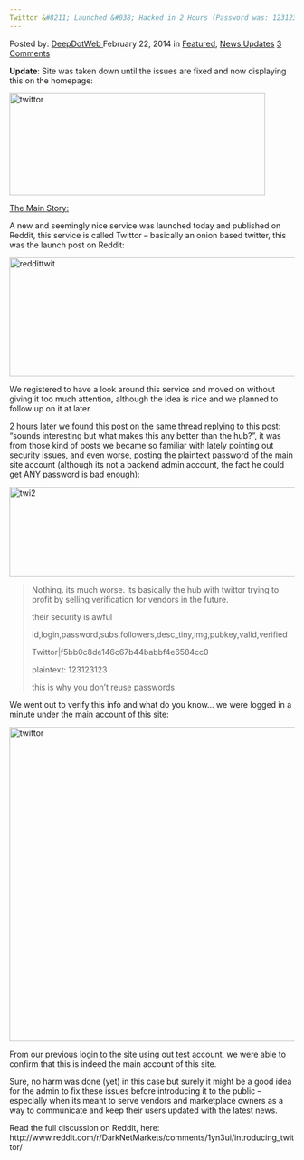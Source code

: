 ```yaml
---
Twittor &#8211; Launched &#038; Hacked in 2 Hours (Password was: 123123123&#8230;)
---
```

<article class="post-listing post-4389 post type-post status-publish format-standard has-post-thumbnail hentry category-deepdot-news category-news-updates tag-hacked tag-hours tag-launched tag-twittor">
    <div class="post-inner">
    <p class="post-meta">
    <span>Posted by: <a href="https://www.deepdotweb.com/author/admin/" title="">DeepDotWeb </a></span>
    <span>February 22, 2014</span>
    <span>in <a href="https://www.deepdotweb.com/category/deepdot-news/" rel="category tag">Featured</a>, <a href="https://www.deepdotweb.com/category/news-updates/" rel="category tag">News Updates</a></span>
    <span><a href="https://www.deepdotweb.com/2014/02/22/twittor-launched-hacked-2-hours/#comments">3 Comments</a></span>
    </p>
    <div class="clear"></div>
    <div class="entry">
    <p><strong>Update</strong>: Site was taken down until the issues are fixed and now displaying this on the homepage:</p>
    <p><a href="http://www.deepdotweb.com/wp-content/uploads/2014/02/twittor1.png"><img class="aligncenter  wp-image-4399" alt="twittor" src="https://www.deepdotweb.com/wp-content/uploads/2014/02/twittor1.png" width="452" height="180" srcset="https://www.deepdotweb.com/wp-content/uploads/2014/02/twittor1.png 1023w, https://www.deepdotweb.com/wp-content/uploads/2014/02/twittor1-300x120.png 300w" sizes="(max-width: 452px) 100vw, 452px" /></a></p>
    <p><span style="text-decoration: underline;">The Main Story:</span></p>
    <p>A new and seemingly nice service was launched today and published on Reddit, this service is called Twittor &#8211; basically an onion based twitter, this was the launch post on Reddit:</p>
    <p><a href="http://www.deepdotweb.com/wp-content/uploads/2014/02/reddittwit.png"><img class="aligncenter  wp-image-4390" alt="reddittwit" src="https://www.deepdotweb.com/wp-content/uploads/2014/02/reddittwit.png" width="606" height="210" srcset="https://www.deepdotweb.com/wp-content/uploads/2014/02/reddittwit.png 1052w, https://www.deepdotweb.com/wp-content/uploads/2014/02/reddittwit-300x104.png 300w, https://www.deepdotweb.com/wp-content/uploads/2014/02/reddittwit-1024x355.png 1024w" sizes="(max-width: 606px) 100vw, 606px" /></a></p>
    <p>We registered to have a look around this service and moved on without giving it too much attention, although the idea is nice and we planned to follow up on it at later.</p>
    <p>2 hours later we found this post on the same thread replying to this post: &#8220;sounds interesting but what makes this any better than the hub?&#8221;, it was from those kind of posts we became so familiar with lately pointing out security issues, and even worse, posting the plaintext password of the main site account (although its not a backend admin account, the fact he could get ANY password is bad enough):</p>
    <p><a href="http://www.deepdotweb.com/wp-content/uploads/2014/02/twi2.png"><img class="aligncenter  wp-image-4391" alt="twi2" src="https://www.deepdotweb.com/wp-content/uploads/2014/02/twi2.png" width="779" height="159" srcset="https://www.deepdotweb.com/wp-content/uploads/2014/02/twi2.png 1111w, https://www.deepdotweb.com/wp-content/uploads/2014/02/twi2-300x61.png 300w, https://www.deepdotweb.com/wp-content/uploads/2014/02/twi2-1024x209.png 1024w" sizes="(max-width: 779px) 100vw, 779px" /></a></p>
    <blockquote><p>Nothing. its much worse. its basically the hub with twittor trying to profit by selling verification for vendors in the future.</p>
    <p>their security is awful</p>
    <p>id,login,password,subs,followers,desc_tiny,img,pubkey,valid,verified</p>
    <p>Twittor|f5bb0c8de146c67b44babbf4e6584cc0</p>
    <p>plaintext: 123123123</p>
    <p>this is why you don&#8217;t reuse passwords</p></blockquote>
    <p>We went out to verify this info and what do you know&#8230; we were logged in a minute under the main account of this site:</p>
    <p><a href="http://www.deepdotweb.com/wp-content/uploads/2014/02/twittor.png"><img class="aligncenter  wp-image-4392" alt="twittor" src="https://www.deepdotweb.com/wp-content/uploads/2014/02/twittor.png" width="814" height="555" srcset="https://www.deepdotweb.com/wp-content/uploads/2014/02/twittor.png 1182w, https://www.deepdotweb.com/wp-content/uploads/2014/02/twittor-300x205.png 300w, https://www.deepdotweb.com/wp-content/uploads/2014/02/twittor-1024x698.png 1024w" sizes="(max-width: 814px) 100vw, 814px" /></a></p>
    <p>From our previous login to the site using out test account, we were able to confirm that this is indeed the main account of this site.</p>
    <p>Sure, no harm was done (yet) in this case but surely it might be a good idea for the admin to fix these issues before introducing it to the public &#8211; especially when its meant to serve vendors and marketplace owners as a way to communicate and keep their users updated with the latest news.</p>
    <p>Read the full discussion on Reddit, here: http://www.reddit.com/r/DarkNetMarkets/comments/1yn3ui/introducing_twittor/</p>
    </div>
    <span style="display:none"><a href="https://www.deepdotweb.com/tag/hacked/" rel="tag">hacked</a> <a href="https://www.deepdotweb.com/tag/hours/" rel="tag">hours</a> <a href="https://www.deepdotweb.com/tag/launched/" rel="tag">launched</a> <a href="https://www.deepdotweb.com/tag/twittor/" rel="tag">twittor</a></span> <span style="display:none" class="updated">2014-02-22</span>
    <div style="display:none" class="vcard author" itemprop="author" itemscope itemtype="http://schema.org/Person"><strong class="fn" itemprop="name"><a href="https://www.deepdotweb.com/author/admin/" title="Posts by DeepDotWeb" rel="author">DeepDotWeb</a></strong></div>
    </div>
</article>

